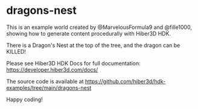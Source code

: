 # dragons-nest

This is an example world created by @MarvelousFormula9 and @fille1000, showing how to generate content procedurally with Hiber3D HDK.

There is a Dragon's Nest at the top of the tree, and the dragon can be KILLED!

Please see Hiber3D HDK Docs for full documentation:
https://developer.hiber3d.com/docs/

The source code is available at
https://github.com/hiber3d/hdk-examples/tree/main/dragons-nest

Happy coding!
